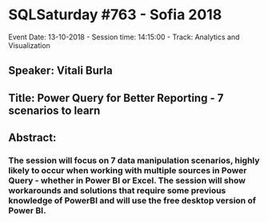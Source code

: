 # SQLSaturday #763 - Sofia 2018
Event Date: 13-10-2018 - Session time: 14:15:00 - Track: Analytics and Visualization
## Speaker: Vitali Burla
## Title: Power Query for Better Reporting - 7 scenarios to learn
## Abstract:
### The session will focus on 7 data manipulation scenarios,  highly likely to occur when working with multiple sources in Power Query - whether in Power BI or Excel.  The session will show workarounds and solutions that require some previous knowledge of PowerBI and will use the free desktop version of Power BI.
